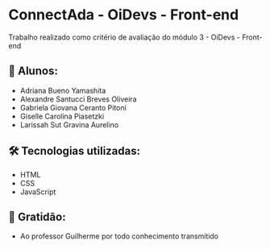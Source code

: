 # ConnectAda - OiDevs - Front-end

Trabalho realizado como critério de avaliação do módulo 3 - OiDevs - Front-end

## 🚀 Alunos:
- Adriana Bueno Yamashita
- Alexandre Santucci Breves Oliveira
- Gabriela Giovana Ceranto Pitoni
- Giselle Carolina Piasetzki
- Larissah Sut Gravina Aurelino

## 🛠️ Tecnologias utilizadas:
- HTML
- CSS
- JavaScript

## 🎁 Gratidão:
- Ao professor Guilherme por todo conhecimento transmitido

